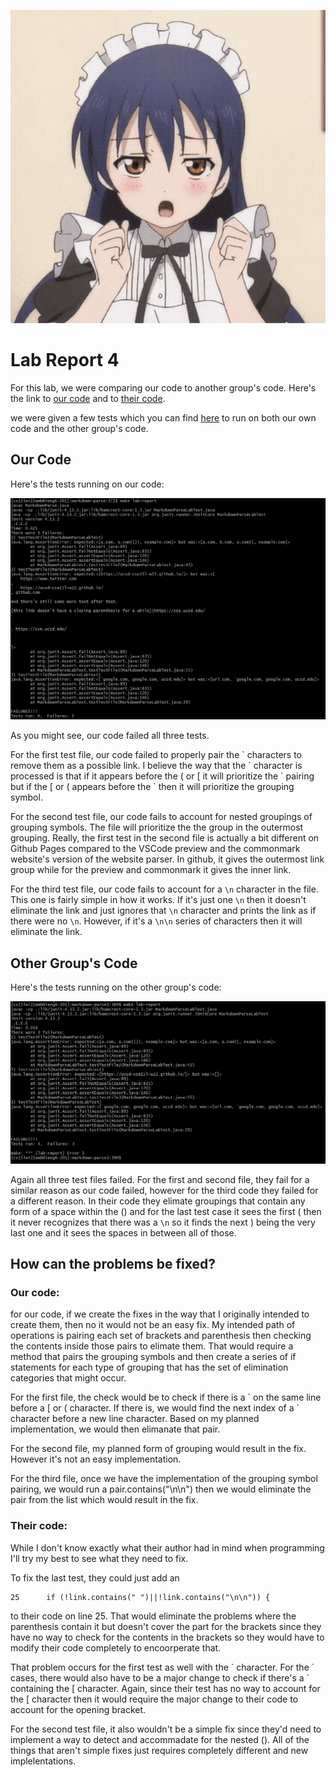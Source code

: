 ![umigif](lab4ss/umi-sonoda-love-live.gif)

# Lab Report 4

For this lab, we were comparing our code to another group's code. Here's the link to [our code](https://github.com/Stocktocon/markdown-parse) and to [their code](https://github.com/PierreBeur/markdown-parse). 

we were given a few tests which you can find [here](https://ucsd-cse15l-w22.github.io/week/week8/#week-8-lab-report) to run on both our own code and the other group's code. 

## Our Code

Here's the tests running on our code:

![ourtests](lab4ss/ourtests.png)

As you might see, our code failed all three tests. 

For the first test file, our code failed to properly pair the \` characters to remove them as a possible link. I believe the way that the \` character is processed is that if it appears before the ( or [ it will prioritize the \` pairing but if the [ or ( appears before the \` then it will prioritize the grouping symbol. 

For the second test file, our code fails to account for nested groupings of grouping symbols. The file will prioritize the the group in the outermost grouping. Really, the first test in the second file is actually a bit different on Github Pages compared to the VSCode preview and the commonmark website's version of the website parser. In github, it gives the outermost link group while for the preview and commonmark it gives the inner link. 

For the third test file, our code fails to account for a `\n` character in the file. This one is fairly simple in how it works. If it's just one `\n` then it doesn't eliminate the link and just ignores that `\n` character and prints the link as if there were no `\n`. However, if it's a `\n\n` series of characters then it will eliminate the link. 

## Other Group's Code

Here's the tests running on the other group's code:

![theirtests](lab4ss/theirtests.png)

Again all three test files failed. For the first and second file, they fail for a similar reason as our code failed, however for the third code they failed for a different reason. In their code they elimate groupings that contain any form of a space within the () and for the last test case it sees the first ( then it never recognizes that there was a `\n` so it finds the next ) being the very last one and it sees the spaces in between all of those.

## How can the problems be fixed?

### Our code:

for our code, if we create the fixes in the way that I originally intended to create them, then no it would not be an easy fix. My intended path of operations is pairing each set of brackets and parenthesis then checking the contents inside those pairs to elimate them. That would require a method that pairs the grouping symbols and then create a series of if statements for each type of grouping that has the set of elimination categories that might occur. 

For the first file, the check would be to check if there is a \` on the same line before a [ or ( character. If there is, we would find the next index of a \` character before a new line character. Based on my planned implementation, we would then elimanate that pair.

For the second file, my planned form of grouping would result in the fix. However it's not an easy implementation.

For the third file, once we have the implementation of the grouping symbol pairing, we would run a pair.contains("\n\n") then we would eliminate the pair from the list which would result in the fix. 

### Their code:

While I don't know exactly what their author had in mind when programming I'll try my best to see what they need to fix.

To fix the last test, they could just add an 

```
25      if (!link.contains(" ")||!link.contains("\n\n")) {
```

to their code on line 25. That would eliminate the problems where the parenthesis contain it but doesn't cover the part for the brackets since they have no way to check for the contents in the brackets so they would have to modify their code completely to encoorperate that. 

That problem occurs for the first test as well with the \` character. For the \` cases, there would also have to be a major change to check if there's a \` containing the [ character. Again, since their test has no way to account for the [ character then it would require the major change to their code to account for the opening bracket.

For the second test file, it also wouldn't be a simple fix since they'd need to implement a way to detect and accommadate for the nested (). All of the things that aren't simple fixes just requires completely different and new implelentations. 